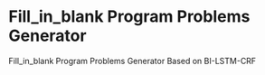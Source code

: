 # Fill_in_blank Program Problems Generator
Fill_in_blank Program Problems Generator Based on BI-LSTM-CRF
